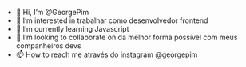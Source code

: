 - 👋 Hi, I’m @GeorgePim
- 👀 I’m interested in  trabalhar como desenvolvedor frontend 
- 🌱 I’m currently learning  Javascript
- 💞️ I’m looking to collaborate on  da melhor forma possível com meus companheiros devs 
- 📫 How to reach me  através  do instagram @georgepim

<!---
GeorgePim/GeorgePim is a ✨ special ✨ repository because its `README.md` (this file) appears on your GitHub profile.
You can click the Preview link to take a look at your changes.
--->
